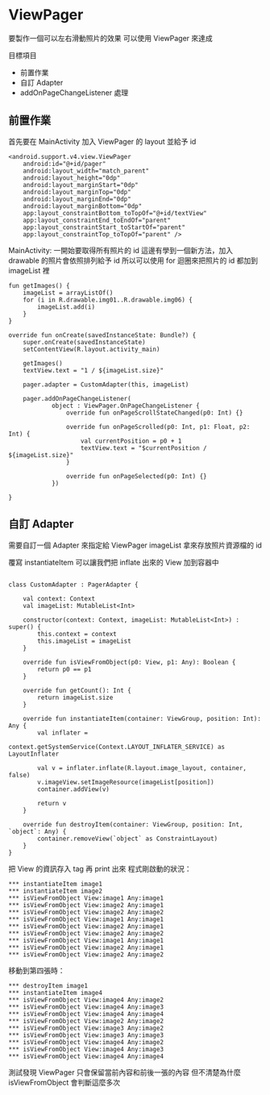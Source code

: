 ViewPager
===

要製作一個可以左右滑動照片的效果
可以使用 ViewPager 來達成

目標項目
- 前置作業
- 自訂 Adapter
- addOnPageChangeListener 處理

## 前置作業
首先要在 MainActivity 加入 ViewPager 的 layout
並給予 id
```xml=
<android.support.v4.view.ViewPager
    android:id="@+id/pager"
    android:layout_width="match_parent"
    android:layout_height="0dp"
    android:layout_marginStart="0dp"
    android:layout_marginTop="0dp"
    android:layout_marginEnd="0dp"
    android:layout_marginBottom="0dp"
    app:layout_constraintBottom_toTopOf="@+id/textView"
    app:layout_constraintEnd_toEndOf="parent"
    app:layout_constraintStart_toStartOf="parent"
    app:layout_constraintTop_toTopOf="parent" />
```

MainActivity:
一開始要取得所有照片的 id
這邊有學到一個新方法，加入 drawable 的照片會依照排列給予 id 
所以可以使用 for 迴圈來把照片的 id 都加到 imageList 裡
```kotlin=
fun getImages() {
    imageList = arrayListOf()
    for (i in R.drawable.img01..R.drawable.img06) {
        imageList.add(i)
    }
}
```

```kotlin=
override fun onCreate(savedInstanceState: Bundle?) {
    super.onCreate(savedInstanceState)
    setContentView(R.layout.activity_main)

    getImages()
    textView.text = "1 / ${imageList.size}"

    pager.adapter = CustomAdapter(this, imageList)

    pager.addOnPageChangeListener(
            object : ViewPager.OnPageChangeListener {
                override fun onPageScrollStateChanged(p0: Int) {}

                override fun onPageScrolled(p0: Int, p1: Float, p2: Int) {
                    val currentPosition = p0 + 1
                    textView.text = "$currentPosition / ${imageList.size}"
                }

                override fun onPageSelected(p0: Int) {}
            })

}
```

## 自訂 Adapter
需要自訂一個 Adapter 來指定給 ViewPager
imageList 拿來存放照片資源檔的 id

覆寫 instantiateItem 可以讓我們把 inflate 出來的 View 加到容器中
```kotlin=

class CustomAdapter : PagerAdapter {

    val context: Context
    val imageList: MutableList<Int>

    constructor(context: Context, imageList: MutableList<Int>) : super() {
        this.context = context
        this.imageList = imageList
    }

    override fun isViewFromObject(p0: View, p1: Any): Boolean {
        return p0 == p1
    }

    override fun getCount(): Int {
        return imageList.size
    }

    override fun instantiateItem(container: ViewGroup, position: Int): Any {
        val inflater =
                context.getSystemService(Context.LAYOUT_INFLATER_SERVICE) as LayoutInflater

        val v = inflater.inflate(R.layout.image_layout, container, false)
        v.imageView.setImageResource(imageList[position])
        container.addView(v)

        return v
    }

    override fun destroyItem(container: ViewGroup, position: Int, `object`: Any) {
        container.removeView(`object` as ConstraintLayout)
    }
}
```
把 View 的資訊存入 tag 再 print 出來
程式剛啟動的狀況：
```
*** instantiateItem image1
*** instantiateItem image2
*** isViewFromObject View:image1 Any:image1
*** isViewFromObject View:image2 Any:image1
*** isViewFromObject View:image2 Any:image2
*** isViewFromObject View:image1 Any:image1
*** isViewFromObject View:image2 Any:image1
*** isViewFromObject View:image2 Any:image2
*** isViewFromObject View:image1 Any:image1
*** isViewFromObject View:image2 Any:image1
*** isViewFromObject View:image2 Any:image2
```

移動到第四張時：
```
*** destroyItem image1
*** instantiateItem image4
*** isViewFromObject View:image4 Any:image2
*** isViewFromObject View:image4 Any:image3
*** isViewFromObject View:image4 Any:image4
*** isViewFromObject View:image2 Any:image2
*** isViewFromObject View:image3 Any:image2
*** isViewFromObject View:image3 Any:image3
*** isViewFromObject View:image4 Any:image2
*** isViewFromObject View:image4 Any:image3
*** isViewFromObject View:image4 Any:image4
```
測試發現 ViewPager 只會保留當前內容和前後一張的內容
但不清楚為什麼 isViewFromObject 會判斷這麼多次